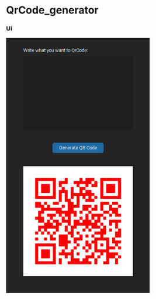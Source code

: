 # QrCode_generator

### Ui

![alt text](https://github.com/joniik/QrCode_generator/blob/main/Screenshot%202024-01-30%20141644.png "Perfect Circle pelin tulos")

